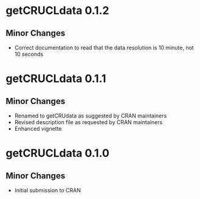 
# getCRUCLdata 0.1.2

## Minor Changes

  - Correct documentation to read that the data resolution is 10 minute, not 10 seconds  

# getCRUCLdata 0.1.1

## Minor Changes

  - Renamed to getCRUdata as suggested by CRAN maintainers  
  - Revised description file as requested by CRAN maintainers  
  - Enhanced vignette  

# getCRUCLdata 0.1.0

## Minor Changes

  - Initial submission to CRAN

